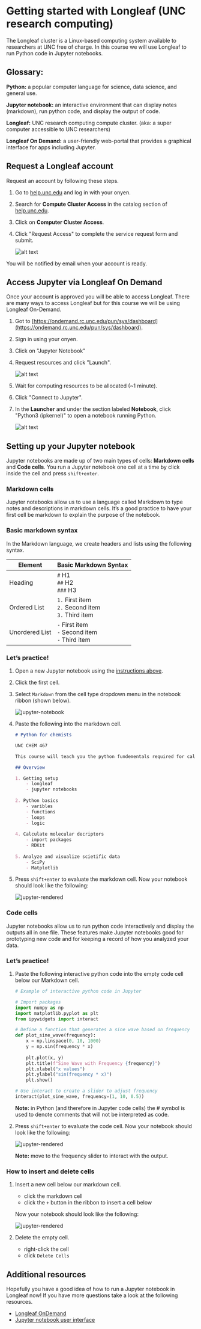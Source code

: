 # Getting started with Longleaf (UNC research computing)

The Longleaf cluster is a Linux-based computing system available to researchers at UNC free of charge. In this course we will use Longleaf to run Python code in Jupyter notebooks.

<div class="alert alert-block alert-info">
<h2>Glossary:</h2>

**Python:** a popular computer language for science, data science, and general use.

**Jupyter notebook:** an interactive environment that can display notes (markdown), run python code, and display the output of code.

**Longleaf:** UNC research computing compute cluster. (aka: a super computer accessible to UNC researchers)

**Longleaf On Demand:** a user-friendly web-portal that provides a graphical interface for apps including Jupyter.

</div>

## Request a Longleaf account

Request an account by following these steps.

1) Go to [help.unc.edu](https://help.unc.edu) and log in with your onyen.
2) Search for **Compute Cluster Access** in the catalog section of [help.unc.edu](https://help.unc.edu).
3) Click on **Computer Cluster Access**.
4) Click "Request Access" to complete the service request form and submit.

    ![alt text](images/longleaf_request.png)


You will be notified by email when your account is ready.

## Access Jupyter via Longleaf On Demand

Once your account is approved you will be able to access Longleaf. There are many ways to access Longleaf but for this course we will be using Longleaf On-Demand.

1) Got to [https://ondemand.rc.unc.edu/pun/sys/dashboard](https://ondemand.rc.unc.edu/pun/sys/dashboard).
2) Sign in using your onyen. 
3) Click on "Jupyter Notebook"
4) Request resources and click "Launch".

    ![alt text](images/jupyter_request_session.png)

5) Wait for computing resources to be allocated (~1 minute).
6) Click "Connect to Jupyter".
7) In the **Launcher** and under the section labeled **Notebook**, click "Python3 (ipkernel)" to open a notebook running Python.

    ![alt text](images/launch_python_notebook.png)

## Setting up your Jupyter notebook

Jupyter notebooks are made up of two main types of cells: **Markdown cells** and **Code cells**.
You run a Jupyter notebook one cell at a time by click inside the cell and press `shift+enter`.

### Markdown cells

Jupyter notebooks allow us to use a language called Markdown to type notes and descriptions in markdown cells. 
It’s a good practice to have your first cell be markdown to explain the purpose of the notebook.

### Basic markdown syntax 

In the Markdown language, we create headers and lists using the following syntax.

| Element        | Basic Markdown Syntax                                      |
| -------------- | ---------------------------------------------------------- |
| Heading        | `#` H1 <br> `##` H2 <br> `###` H3                          |
| Ordered List   | `1.` First item <br> `2.` Second item <br> `3.` Third item |
| Unordered List | `-` First item <br> `-` Second item <br> `-` Third item    |

### Let’s practice! 

1. Open a new Jupyter notebook using the [instructions above](#access-jupyter-via-longleaf-on-demand). 
2. Click the first cell.
3. Select `Markdown` from the cell type dropdown menu in the notebook ribbon (shown below).

    ![jupyter-notebook](images/jupyter_cell_type_markdown.png)

4. Paste the following into the markdown cell.

    ```markdown
    # Python for chemists

    UNC CHEM 467

    This course will teach you the python fundementals required for calculating molecular descriptos, analyze data (NMR), and visualize scietific data.

    ## Overview

    1. Getting setup
        - longleaf
        - jupyter notebooks
        
    2. Python basics
        - varibles
        - functions
        - loops
        - logic
        
    4. Calculate molecular decriptors
        - import packages
        - RDKit
        
    5. Analyze and visualize scietific data
        - SciPy
        - Matplotlib
    ```

5. Press `shift+enter` to evaluate the markdown cell. Now your notebook should look like the following:


    ![jupyter-rendered](images/jupyter_run_markdown.png)

### Code cells

Jupyter notebooks allow us to run python code interactively and display the outputs all in one file. These features make Jupyter notebooks good for prototyping new code and for keeping a record of how you analyzed your data.

### Let’s practice! 

1. Paste the following interactive python code into the empty code cell below our Markdown cell.

    ```Python
    # Example of interactive python code in Jupyter

    # Import packages
    import numpy as np
    import matplotlib.pyplot as plt
    from ipywidgets import interact

    # Define a function that generates a sine wave based on frequency
    def plot_sine_wave(frequency):
        x = np.linspace(0, 10, 1000)
        y = np.sin(frequency * x)
        
        plt.plot(x, y)
        plt.title(f"Sine Wave with Frequency {frequency}")
        plt.xlabel("x values")
        plt.ylabel("sin(frequency * x)")
        plt.show()

    # Use interact to create a slider to adjust frequency
    interact(plot_sine_wave, frequency=(1, 10, 0.5))
    ```

    **Note:** in Python (and therefore in Jupyter code cells) the # symbol is used to denote comments that will not be interpreted as code.

2. Press `shift+enter` to evaluate the code cell. Now your notebook should look like the following:

    ![jupyter-rendered](images/jupyter_run_code.png)

    **Note:** move to the frequency slider to interact with the output.

### How to insert and delete cells

1. Insert a new cell below our markdown cell.
    - click the markdown cell
    - click the `+` button in the ribbon to insert a cell below

    Now your notebook should look like the following:

    ![jupyter-rendered](images/jupyter_insert_cell.png)

2. Delete the empty cell.
    - right-click the cell
    - click `Delete Cells`


## Additional resources

Hopefully you have a good idea of how to run a Jupyter notebook in Longleaf now! If you have more questions take a look at the following resources.

- [Longleaf OnDemand](https://help.rc.unc.edu/ondemand)
- [Jupyter notebook user interface](https://jupyter-notebook.readthedocs.io/en/latest/notebook.html#notebook-user-interface)



